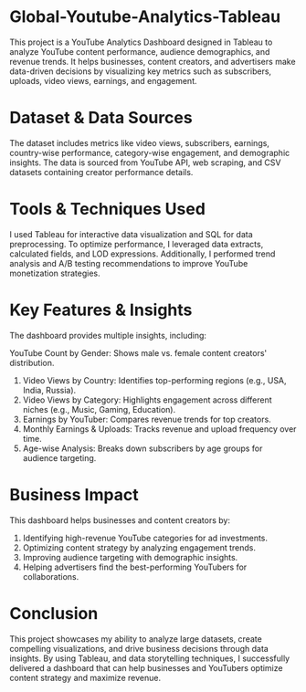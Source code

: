 # Global-Youtube-Analytics-Tableau

This project is a YouTube Analytics Dashboard designed in Tableau to analyze YouTube content performance, audience demographics, and revenue trends. It helps businesses, content creators, and advertisers make data-driven decisions by visualizing key metrics such as subscribers, uploads, video views, earnings, and engagement.

# Dataset & Data Sources
The dataset includes metrics like video views, subscribers, earnings, country-wise performance, category-wise engagement, and demographic insights. The data is sourced from YouTube API, web scraping, and CSV datasets containing creator performance details.

# Tools & Techniques Used
I used Tableau for interactive data visualization and SQL for data preprocessing. To optimize performance, I leveraged data extracts, calculated fields, and LOD expressions. Additionally, I performed trend analysis and A/B testing recommendations to improve YouTube monetization strategies.

# Key Features & Insights
The dashboard provides multiple insights, including:

YouTube Count by Gender: Shows male vs. female content creators' distribution.
1. Video Views by Country: Identifies top-performing regions (e.g., USA, India, Russia).
2. Video Views by Category: Highlights engagement across different niches (e.g., Music, Gaming, Education).
3. Earnings by YouTuber: Compares revenue trends for top creators.
4. Monthly Earnings & Uploads: Tracks revenue and upload frequency over time.
5. Age-wise Analysis: Breaks down subscribers by age groups for audience targeting.

# Business Impact
This dashboard helps businesses and content creators by:
1. Identifying high-revenue YouTube categories for ad investments.
2. Optimizing content strategy by analyzing engagement trends.
3. Improving audience targeting with demographic insights.
4. Helping advertisers find the best-performing YouTubers for collaborations.

# Conclusion
This project showcases my ability to analyze large datasets, create compelling visualizations, and drive business decisions through data insights. By using Tableau, and data storytelling techniques, I successfully delivered a dashboard that can help businesses and YouTubers optimize content strategy and maximize revenue.

